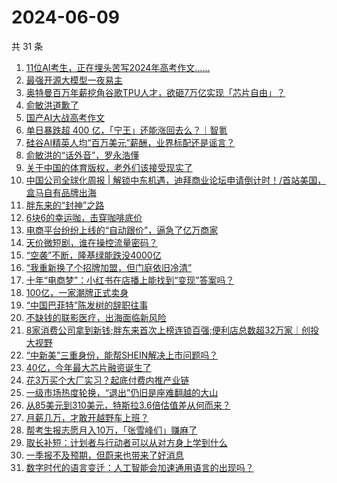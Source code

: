 # 2024-06-09

共 31 条

<!-- BEGIN 36KR -->
<!-- 最后更新时间 2024-06-09 10:15:19 +0800 -->
1. [11位AI考生，正在埋头苦写2024年高考作文……](https://36kr.com/p/2810667347790085)
1. [最强开源大模型一夜易主](https://36kr.com/p/2809827742648834)
1. [奥特曼百万年薪挖角谷歌TPU人才，欲砸7万亿实现「芯片自由」？](https://36kr.com/p/2810744264526087)
1. [俞敏洪道歉了](https://36kr.com/p/2810606928742656)
1. [国产AI大战高考作文](https://36kr.com/p/2809827496839681)
1. [单日暴跌超 400 亿，「宁王」还能涨回去么？｜智氪](https://36kr.com/p/2810786248952064)
1. [硅谷AI精英人均“百万美元”薪酬，业界标配还是谣言？](https://36kr.com/p/2810790716971910)
1. [俞敏洪的“话外音”，罗永浩懂](https://36kr.com/p/2809938961439112)
1. [关于中国的体育版权，老外们该接受现实了](https://36kr.com/p/2809765131864322)
1. [中国公司全球化周报 | 解锁中东机遇，迪拜商业论坛申请倒计时！/​首站美国，盒马自有品牌出海](https://36kr.com/p/2810541290113286)
1. [胖东来的“封神”之路](https://36kr.com/p/2808237330642560)
1. [6块6的幸运咖，击穿咖啡底价](https://36kr.com/p/2809725342439808)
1. [电商平台纷纷上线的“自动跟价”，逼急了亿万商家](https://36kr.com/p/2808437640727049)
1. [天价微短剧，谁在操控流量密码？](https://36kr.com/p/2810727815711238)
1. [“空袭”不断，隆基绿能跌没4000亿](https://36kr.com/p/2809939477142404)
1. [“我重新换了个招牌加盟，但门庭依旧冷清”](https://36kr.com/p/2809735282231815)
1. [十年“电商梦”：小红书在店播上能找到“变现”答案吗？](https://36kr.com/p/2809904405186819)
1. [100亿，一家潮牌正式卖身](https://36kr.com/p/2810858647685637)
1. [“中国巴菲特”陈发树的辞职往事](https://36kr.com/p/2810400049842439)
1. [不缺钱的联影医疗，出海面临新风险](https://36kr.com/p/2809784375187846)
1. [8家消费公司拿到新钱;胖东来首次上榜连锁百强;便利店总数超32万家｜创投大视野](https://36kr.com/p/2809828024961539)
1. [“中新美”三重身份，能帮SHEIN解决上市问题吗？](https://36kr.com/p/2811018041825668)
1. [40亿，今年最大芯片融资诞生了](https://36kr.com/p/2810686216407299)
1. [花3万买个大厂实习？起底付费内推产业链](https://36kr.com/p/2810592856459781)
1. [一级市场热度轮换，“退出”仍旧是座难翻越的大山](https://36kr.com/p/2810872646683142)
1. [从85美元到310美元，特斯拉3.6倍估值差从何而来？](https://36kr.com/p/2809749763295746)
1. [月薪几万，才敢开越野车上班？](https://36kr.com/p/2810462726359555)
1. [帮考生报志愿月入10万，「张雪峰们」赚麻了](https://36kr.com/p/2810455555377417)
1. [取长补短：计划者与行动者可以从对方身上学到什么](https://36kr.com/p/2529160674387465)
1. [一季报不及预期，但蔚来也带来了好消息](https://36kr.com/p/2809750059551237)
1. [数字时代的语言变迁：人工智能会加速通用语言的出现吗？](https://36kr.com/p/2806298265220744)
<!-- END 36KR -->